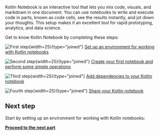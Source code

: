 [//]: # (title: Get started with data analysis with Kotlin Notebook)

Kotlin Notebook is an interactive tool that lets you mix code, visuals, and markdown in one document. 
You can use notebooks to write and execute code in parts, known as code cells, see the results instantly, and jot down your thoughts. 
This setup makes it an excellent tool for rapid prototyping, analytics, and data science.

Get to know Kotlin Notebook by completing these steps:

![First step](icon-1.svg){width=25}{type="joined"} [Set up an environment for working with Kotlin notebooks](kotlin-notebook-set-up-env.md)

![Second step](icon-2.svg){width=25}{type="joined"} [Create your first notebook and perform some simple operations](kotlin-notebook-create.md)

![Third step](icon-3.svg){width=25}{type="joined"} [Add dependencies to your Kotlin notebook](kotlin-notebook-add-dependencies.md)

![Fourth step](icon-4.svg){width=25}{type="joined"} [Share your Kotlin notebook](kotlin-notebook-share.md)

## Next step

Start by setting up an environment for working with Kotlin notebooks:

**[Proceed to the next part](kotlin-notebook-set-up-env.md)**